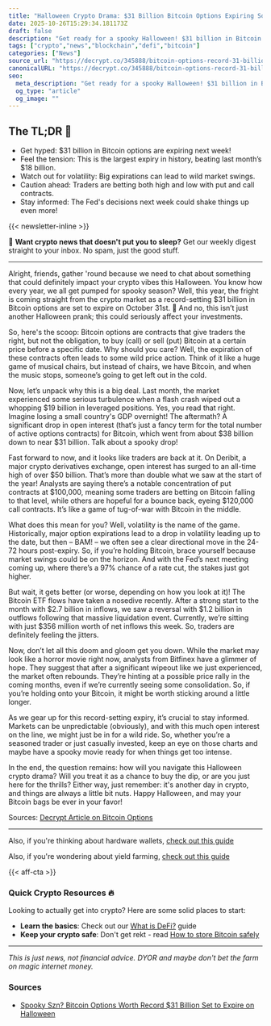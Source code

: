 ```yaml
---
title: "Halloween Crypto Drama: $31 Billion Bitcoin Options Expiring Soon!"
date: 2025-10-26T15:29:34.181173Z
draft: false
description: "Get ready for a spooky Halloween! $31 billion in Bitcoin options are expiring, affecting crypto markets and your investments."
tags: ["crypto","news","blockchain","defi","bitcoin"]
categories: ["News"]
source_url: "https://decrypt.co/345888/bitcoin-options-record-31-billion-set-expire-halloween"
canonicalURL: "https://decrypt.co/345888/bitcoin-options-record-31-billion-set-expire-halloween"
seo:
  meta_description: "Get ready for a spooky Halloween! $31 billion in Bitcoin options are expiring, affecting crypto markets and your investments."
  og_type: "article"
  og_image: ""
---
```


## The TL;DR 📝

- Get hyped: $31 billion in Bitcoin options are expiring next week!
- Feel the tension: This is the largest expiry in history, beating last month’s $18 billion.
- Watch out for volatility: Big expirations can lead to wild market swings.
- Caution ahead: Traders are betting both high and low with put and call contracts.
- Stay informed: The Fed's decisions next week could shake things up even more!

{{< newsletter-inline >}}

📧 **Want crypto news that doesn't put you to sleep?** Get our weekly digest straight to your inbox. No spam, just the good stuff.

---

Alright, friends, gather 'round because we need to chat about something that could definitely impact your crypto vibes this Halloween. You know how every year, we all get pumped for spooky season? Well, this year, the fright is coming straight from the crypto market as a record-setting $31 billion in Bitcoin options are set to expire on October 31st. 🎃 And no, this isn’t just another Halloween prank; this could seriously affect your investments.

So, here's the scoop: Bitcoin options are contracts that give traders the right, but not the obligation, to buy (call) or sell (put) Bitcoin at a certain price before a specific date. Why should you care? Well, the expiration of these contracts often leads to some wild price action. Think of it like a huge game of musical chairs, but instead of chairs, we have Bitcoin, and when the music stops, someone’s going to get left out in the cold.

Now, let’s unpack why this is a big deal. Last month, the market experienced some serious turbulence when a flash crash wiped out a whopping $19 billion in leveraged positions. Yes, you read that right. Imagine losing a small country's GDP overnight! The aftermath? A significant drop in open interest (that’s just a fancy term for the total number of active options contracts) for Bitcoin, which went from about $38 billion down to near $31 billion. Talk about a spooky drop!

Fast forward to now, and it looks like traders are back at it. On Deribit, a major crypto derivatives exchange, open interest has surged to an all-time high of over $50 billion. That’s more than double what we saw at the start of the year! Analysts are saying there’s a notable concentration of put contracts at $100,000, meaning some traders are betting on Bitcoin falling to that level, while others are hopeful for a bounce back, eyeing $120,000 call contracts. It’s like a game of tug-of-war with Bitcoin in the middle.

What does this mean for you? Well, volatility is the name of the game. Historically, major option expirations lead to a drop in volatility leading up to the date, but then – BAM! – we often see a clear directional move in the 24-72 hours post-expiry. So, if you’re holding Bitcoin, brace yourself because market swings could be on the horizon. And with the Fed’s next meeting coming up, where there’s a 97% chance of a rate cut, the stakes just got higher.

But wait, it gets better (or worse, depending on how you look at it)! The Bitcoin ETF flows have taken a nosedive recently. After a strong start to the month with $2.7 billion in inflows, we saw a reversal with $1.2 billion in outflows following that massive liquidation event. Currently, we’re sitting with just $356 million worth of net inflows this week. So, traders are definitely feeling the jitters.

Now, don’t let all this doom and gloom get you down. While the market may look like a horror movie right now, analysts from Bitfinex have a glimmer of hope. They suggest that after a significant wipeout like we just experienced, the market often rebounds. They’re hinting at a possible price rally in the coming months, even if we’re currently seeing some consolidation. So, if you’re holding onto your Bitcoin, it might be worth sticking around a little longer.

As we gear up for this record-setting expiry, it’s crucial to stay informed. Markets can be unpredictable (obviously), and with this much open interest on the line, we might just be in for a wild ride. So, whether you’re a seasoned trader or just casually invested, keep an eye on those charts and maybe have a spooky movie ready for when things get too intense.

In the end, the question remains: how will you navigate this Halloween crypto drama? Will you treat it as a chance to buy the dip, or are you just here for the thrills? Either way, just remember: it's another day in crypto, and things are always a little bit nuts. Happy Halloween, and may your Bitcoin bags be ever in your favor! 

Sources:
[Decrypt Article on Bitcoin Options](https://decrypt.co/345888/bitcoin-options-record-31-billion-set-expire-halloween)

---

Also, if you're thinking about hardware wallets, [check out this guide](/pages/best-hardware-wallets/)

Also, if you're wondering about yield farming, [check out this guide](/pages/yield-farming-explained/)

{{< aff-cta >}}

### Quick Crypto Resources 🔥

Looking to actually get into crypto? Here are some solid places to start:
- **Learn the basics**: Check out our [What is DeFi?](/pages/what-is-defi/) guide
- **Keep your crypto safe**: Don't get rekt - read [How to store Bitcoin safely](/pages/how-to-store-bitcoin-safely/)


---

_This is just news, not financial advice. DYOR and maybe don't bet the farm on magic internet money._

### Sources
- [Spooky Szn? Bitcoin Options Worth Record $31 Billion Set to Expire on Halloween](https://decrypt.co/345888/bitcoin-options-record-31-billion-set-expire-halloween)

